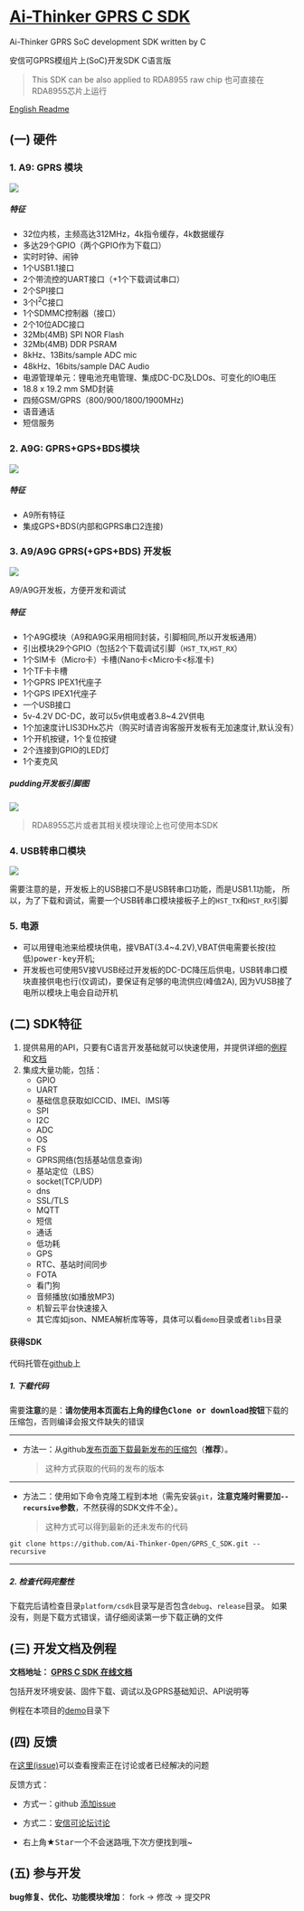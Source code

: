 [Ai-Thinker GPRS C SDK](https://github.com/Ai-Thinker-Open/GPRS-C-SDK)
=====

Ai-Thinker GPRS SoC development SDK written by C

安信可GPRS模组片上(SoC)开发SDK C语言版

> This SDK can be also applied to RDA8955 raw chip
> 也可直接在RDA8955芯片上运行

[English Readme](./README_EN.md)



## (一) 硬件

### 1. A9: GPRS 模块

![](./doc/assets/A9.png)</br>

##### 特征

  * 32位内核，主频高达312MHz，4k指令缓存，4k数据缓存
  * 多达29个GPIO（两个GPIO作为下载口）
  * 实时时钟、闹钟
  * 1个USB1.1接口
  * 2个带流控的UART接口（+1个下载调试串口）
  * 2个SPI接口
  * 3个I<sup>2</sup>C接口
  * 1个SDMMC控制器（接口）
  * 2个10位ADC接口
  * 32Mb(4MB) SPI NOR Flash
  * 32Mb(4MB) DDR PSRAM
  * 8kHz、13Bits/sample ADC mic
  * 48kHz、16bits/sample DAC Audio
  * 电源管理单元：锂电池充电管理、集成DC-DC及LDOs、可变化的IO电压
  * 18.8 x 19.2 mm SMD封装
  * 四频GSM/GPRS（800/900/1800/1900MHz)
  * 语音通话
  * 短信服务

### 2. A9G: GPRS+GPS+BDS模块
 
![](./doc/assets/A9G.png)</br>

##### 特征

  * A9所有特征
  * 集成GPS+BDS(内部和GPRS串口2连接)

### 3. A9/A9G GPRS(+GPS+BDS) 开发板

![](./doc/assets/A9G_dev.png)</br>

A9/A9G开发板，方便开发和调试

##### 特征

  * 1个A9G模块（A9和A9G采用相同封装，引脚相同,所以开发板通用）
  * 引出模块29个GPIO（包括2个下载调试引脚（`HST_TX`,`HST_RX`）
  * 1个SIM卡（Micro卡）卡槽(Nano卡<Micro卡<标准卡)
  * 1个TF卡卡槽
  * 1个GPRS IPEX1代座子
  * 1个GPS  IPEX1代座子
  * 一个USB接口
  * 5v-4.2V DC-DC，故可以5v供电或者3.8~4.2V供电
  * 1个加速度计LIS3DHx芯片（购买时请咨询客服开发板有无加速度计,默认没有）
  * 1个开机按键，1个复位按键
  * 2个连接到GPIO的LED灯
  * 1个麦克风

##### pudding开发板引脚图

![](./doc/assets/pudding_pin.png)</br>

>  RDA8955芯片或者其相关模块理论上也可使用本SDK

### 4. USB转串口模块

![](./doc/assets/USB-UART.png)

需要注意的是，开发板上的USB接口不是USB转串口功能，而是USB1.1功能， 
所以，为了下载和调试，需要一个USB转串口模块接板子上的`HST_TX`和`HST_RX`引脚

### 5. 电源

* 可以用锂电池来给模块供电，接VBAT(3.4~4.2V),VBAT供电需要长按(拉低)<kbd>power-key</kbd>开机;
* 开发板也可使用5V接VUSB经过开发板的DC-DC降压后供电，USB转串口模块直接供电也行(仅调试)，要保证有足够的电流供应(峰值2A),
因为VUSB接了电所以模块上电会自动开机



## (二) SDK特征

1. 提供易用的API，只要有C语言开发基础就可以快速使用，并提供详细的[例程](https://github.com/Ai-Thinker-Open/GPRS_C_SDK/tree/master/demo)和[文档](https://ai-thinker-open.github.io/GPRS_C_SDK_DOC/zh/)
2. 集成大量功能，包括：
    * GPIO
    * UART
    * 基础信息获取如ICCID、IMEI、IMSI等
    * SPI
    * I2C
    * ADC
    * OS
    * FS
    * GPRS网络(包括基站信息查询)
    * 基站定位（LBS）
    * socket(TCP/UDP)
    * dns
    * SSL/TLS
    * MQTT
    * 短信
    * 通话
    * 低功耗
    * GPS
    * RTC、基站时间同步
    * FOTA
    * 看门狗
    * 音频播放(如播放MP3)
    * 机智云平台快速接入
    * 其它库如json、NMEA解析库等等，具体可以看`demo`目录或者`libs`目录

#### 获得SDK

代码托管在[github](https://github.com/Ai-Thinker-Open/GPRS-C-SDK)上

##### 1. 下载代码

需要**注意**的是：**请勿使用本页面右上角的绿色<kbd>Clone or download</kbd>按钮**下载的压缩包，否则编译会报文件缺失的错误

---

* 方法一：从github[发布页面下载最新发布的压缩包](https://github.com/Ai-Thinker-Open/GPRS_C_SDK/releases)（**推荐**）。
  > 这种方式获取的代码的发布的版本


---
* 方法二：使用如下命令克隆工程到本地（需先安装`git`，**注意克隆时需要加`--recursive`参数**，不然获得的SDK文件不全）。
  > 这种方式可以得到最新的还未发布的代码
```
git clone https://github.com/Ai-Thinker-Open/GPRS_C_SDK.git --recursive
```
---
##### 2. 检查代码完整性

下载完后请检查目录`platform/csdk`目录写是否包含`debug`、`release`目录。
如果没有，则是下载方式错误，请仔细阅读第一步下载正确的文件


## (三) 开发文档及例程


**文档地址： [GPRS C SDK 在线文档](https://ai-thinker-open.github.io/GPRS_C_SDK_DOC/zh/)**

包括开发环境安装、固件下载、调试以及GPRS基础知识、API说明等

例程在本项目的[demo](./demo)目录下



## (四) 反馈

在[这里(issue)](https://github.com/Ai-Thinker-Open/GPRS_C_SDK/issues?utf8=%E2%9C%93&q=)可以查看搜索正在讨论或者已经解决的问题

反馈方式：

* 方式一：github [添加issue](https://github.com/Ai-Thinker-Open/GPRS-C-SDK/issues/new)

* 方式二：[安信可论坛讨论](http://bbs.ai-thinker.com/forum.php?mod=forumdisplay&fid=37)

* 右上角★<kbd>Star</kbd>一个不会迷路哦,下次方便找到哦~



## (五) 参与开发

**bug修复、优化、功能模块增加**： fork -> 修改 -> 提交PR


